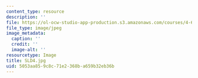 ```yaml
---
content_type: resource
description: ''
file: https://ol-ocw-studio-app-production.s3.amazonaws.com/courses/4-614-religious-architecture-and-islamic-cultures-fall-2002/5053aa859c8c71e2368ba659b32eb36b_SLD4.jpg
file_type: image/jpeg
image_metadata:
  caption: ''
  credit: ''
  image-alt: ''
resourcetype: Image
title: SLD4.jpg
uid: 5053aa85-9c8c-71e2-368b-a659b32eb36b
---
```

